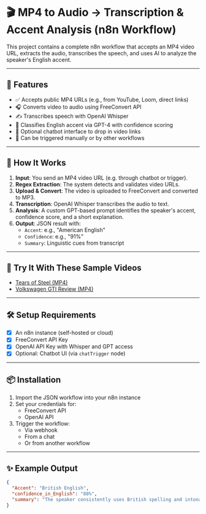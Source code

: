 # 🎬 MP4 to Audio → Transcription & Accent Analysis (n8n Workflow)

This project contains a complete n8n workflow that accepts an MP4 video URL, extracts the audio, transcribes the speech, and uses AI to analyze the speaker's English accent.

---

## 📌 Features

- ✅ Accepts public MP4 URLs (e.g., from YouTube, Loom, direct links)
- 🎧 Converts video to audio using FreeConvert API
- ✍️ Transcribes speech with OpenAI Whisper
- 🧠 Classifies English accent via GPT-4 with confidence scoring
- 💬 Optional chatbot interface to drop in video links
- 🔁 Can be triggered manually or by other workflows

---

## 🧠 How It Works

1. **Input**: You send an MP4 video URL (e.g. through chatbot or trigger).
2. **Regex Extraction**: The system detects and validates video URLs.
3. **Upload & Convert**: The video is uploaded to FreeConvert and converted to MP3.
4. **Transcription**: OpenAI Whisper transcribes the audio to text.
5. **Analysis**: A custom GPT-based prompt identifies the speaker's accent, confidence score, and a short explanation.
6. **Output**: JSON result with:
   - `Accent`: e.g., "American English"
   - `Confidence`: e.g., "91%"
   - `Summary`: Linguistic cues from transcript

---

## 🚀 Try It With These Sample Videos

- [Tears of Steel (MP4)](https://storage.googleapis.com/gtv-videos-bucket/sample/TearsOfSteel.mp4)
- [Volkswagen GTI Review (MP4)](https://storage.googleapis.com/gtv-videos-bucket/sample/VolkswagenGTIReview.mp4)

---

## 🛠️ Setup Requirements

- [x] An n8n instance (self-hosted or cloud)
- [x] FreeConvert API Key
- [x] OpenAI API Key with Whisper and GPT access
- [x] Optional: Chatbot UI (via `chatTrigger` node)

---

## 📦 Installation

1. Import the JSON workflow into your n8n instance
2. Set your credentials for:
   - FreeConvert API
   - OpenAI API
3. Trigger the workflow:
   - Via webhook
   - From a chat
   - Or from another workflow

---

## ✨ Example Output

```json
{
  "Accent": "British English",
  "confidence_in_English": "88%",
  "summary": "The speaker consistently uses British spelling and intonation markers typical of Received Pronunciation."
}
